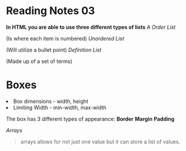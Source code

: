 # Reading Notes 03

**In HTML you are able to use three different types of lists**
*A Order List* <ol></ol> (Is where each item is numbered)
*Unordered List* <ul></ul> (Will utilize a bullet point)
*Definition List* <dl></dl> (Made up of a set of terms)

# Boxes

<ul></ul>
    <li>Box dimensions - width, height</li> 
    <li>Limiting Width - min-width, max-width</li>

The box has 3 different types of appearance: 
**Border**
**Margin**
**Padding**

*Arrays*
> arrays allows for not just one value but it can store a list of values.


